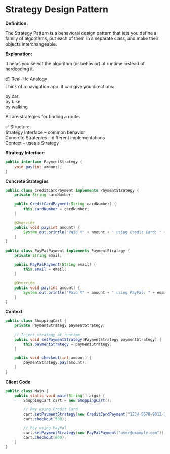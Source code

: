 # Strategy Design Pattern

**Definition:**

The Strategy Pattern is a behavioral design pattern that lets you define a family of algorithms, put each of them in a separate class, and make their objects interchangeable.

**Explanation:**

It helps you select the algorithm (or behavior) at runtime instead of hardcoding it.

📦 Real-life Analogy  
Think of a navigation app. It can give you directions:

by car  
by bike  
by walking  

All are strategies for finding a route.

✅ Structure  
Strategy Interface – common behavior  
Concrete Strategies – different implementations  
Context – uses a Strategy

**Strategy Interface**

```java
public interface PaymentStrategy {
    void pay(int amount);
}
```

**Concrete Strategies**
```java
public class CreditCardPayment implements PaymentStrategy {
    private String cardNumber;

    public CreditCardPayment(String cardNumber) {
        this.cardNumber = cardNumber;
    }

    @Override
    public void pay(int amount) {
        System.out.println("Paid ₹" + amount + " using Credit Card: " + cardNumber);
    }
}

public class PayPalPayment implements PaymentStrategy {
    private String email;

    public PayPalPayment(String email) {
        this.email = email;
    }

    @Override
    public void pay(int amount) {
        System.out.println("Paid ₹" + amount + " using PayPal: " + email);
    }
}

```
**Context**
```java
public class ShoppingCart {
    private PaymentStrategy paymentStrategy;

    // Inject strategy at runtime
    public void setPaymentStrategy(PaymentStrategy paymentStrategy) {
        this.paymentStrategy = paymentStrategy;
    }

    public void checkout(int amount) {
        paymentStrategy.pay(amount);
    }
}
```

**Client Code**
```java
public class Main {
    public static void main(String[] args) {
        ShoppingCart cart = new ShoppingCart();

        // Pay using Credit Card
        cart.setPaymentStrategy(new CreditCardPayment("1234-5678-9012-3456"));
        cart.checkout(500);

        // Pay using PayPal
        cart.setPaymentStrategy(new PayPalPayment("user@example.com"));
        cart.checkout(800);
    }
}

```
